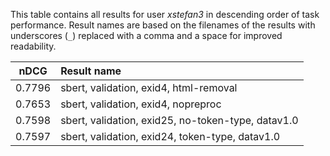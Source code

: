 This table contains all results for user *xstefan3* in descending order of task
performance.  Result names are based on the filenames of the results with
underscores (`_`) replaced with a comma and a space for improved readability.

| nDCG | Result name |
|------|:------------|
| 0.7796 | sbert, validation, exid4, html-removal |
| 0.7653 | sbert, validation, exid4, nopreproc |
| 0.7598 | sbert, validation, exid25, no-token-type, datav1.0 |
| 0.7597 | sbert, validation, exid24, token-type, datav1.0 |
